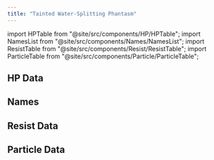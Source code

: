 ```yaml
---
title: "Tainted Water-Splitting Phantasm"
---
```


import HPTable from "@site/src/components/HP/HPTable";
import NamesList from "@site/src/components/Names/NamesList";
import ResistTable from "@site/src/components/Resist/ResistTable";
import ParticleTable from "@site/src/components/Particle/ParticleTable";

## HP Data

<HPTable item_key="taintedwatersplittingphantasm" data_src="enemy" />

## Names

<NamesList item_key="taintedwatersplittingphantasm" data_src="enemy" />

## Resist Data

<ResistTable item_key="taintedwatersplittingphantasm" data_src="enemy" />

## Particle Data

<ParticleTable item_key="taintedwatersplittingphantasm" data_src="enemy" />